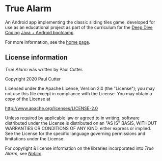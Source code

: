 # True Alarm

An Android app implementing the classic sliding tiles game, developed for use as an educational project as part of the curriculum for the [Deep Dive Coding](https://deepdivecoding.com/) [Java + Android bootcamp](https://deepdivecoding.com/java-android/).

For more information, see the [home page](https://pcutter1.github.io/true-alarm/).

## License information

_True Alarm_ was written by Paul Cutter.

Copyright 2020 Paul Cutter

Licensed under the Apache License, Version 2.0 (the "License");
you may not use this file except in compliance with the License.
You may obtain a copy of the License at

<http://www.apache.org/licenses/LICENSE-2.0>

Unless required by applicable law or agreed to in writing, software
distributed under the License is distributed on an "AS IS" BASIS,
WITHOUT WARRANTIES OR CONDITIONS OF ANY KIND, either express or implied.
See the License for the specific language governing permissions and
limitations under the License.

For copyright &amp; license information on the libraries incorporated into _True Alarm_, see [_Notice_](docs/notice.md).

